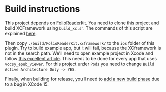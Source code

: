 # Build instructions

This project depends on [FolioReaderKit](https://github.com/alexeyismirnov/FolioReaderKit). You need to clone
this project and build XCFramework using ```build_xc.sh```. The commands of this script are explained 
[here](https://stackoverflow.com/questions/68359078/build-xcframework-with-pod-dependency).

Then copy ```./build/FolioReaderKit.xcframework/``` to the ```ios``` folder of this plugin. Try to build 
example app, but it will fail, because the XCframework is not in the search path. We'll need to open example project in Xcode
and follow [this excellent article](https://stackoverflow.com/a/70210039/995049). This needs to be done for every
app that uses ```vocsy_epub_viewer```. For this project under ```Pods``` you need to change 
```Build Active Architecture Only -> YES```.

Finally, when building for release, you'll need to [add a new build phase](https://stackoverflow.com/a/78013024/995049) due to a bug in XCode 15.

